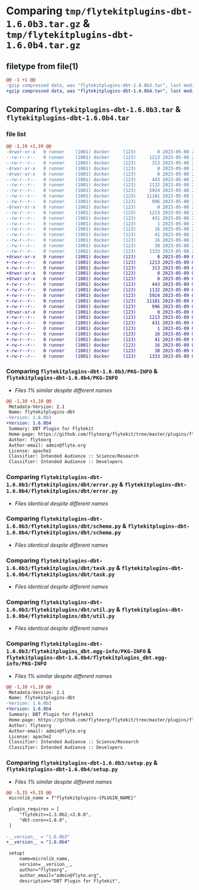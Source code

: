 # Comparing `tmp/flytekitplugins-dbt-1.6.0b3.tar.gz` & `tmp/flytekitplugins-dbt-1.6.0b4.tar.gz`

## filetype from file(1)

```diff
@@ -1 +1 @@
-gzip compressed data, was "flytekitplugins-dbt-1.6.0b3.tar", last modified: Mon May  8 20:18:39 2023, max compression
+gzip compressed data, was "flytekitplugins-dbt-1.6.0b4.tar", last modified: Tue May  9 00:42:32 2023, max compression
```

## Comparing `flytekitplugins-dbt-1.6.0b3.tar` & `flytekitplugins-dbt-1.6.0b4.tar`

### file list

```diff
@@ -1,19 +1,19 @@
-drwxr-xr-x   0 runner    (1001) docker     (123)        0 2023-05-08 20:18:39.812878 flytekitplugins-dbt-1.6.0b3/
--rw-r--r--   0 runner    (1001) docker     (123)     1213 2023-05-08 20:18:39.812878 flytekitplugins-dbt-1.6.0b3/PKG-INFO
--rw-r--r--   0 runner    (1001) docker     (123)      313 2023-05-08 20:18:20.000000 flytekitplugins-dbt-1.6.0b3/README.md
-drwxr-xr-x   0 runner    (1001) docker     (123)        0 2023-05-08 20:18:39.812878 flytekitplugins-dbt-1.6.0b3/flytekitplugins/
-drwxr-xr-x   0 runner    (1001) docker     (123)        0 2023-05-08 20:18:39.812878 flytekitplugins-dbt-1.6.0b3/flytekitplugins/dbt/
--rw-r--r--   0 runner    (1001) docker     (123)      443 2023-05-08 20:18:20.000000 flytekitplugins-dbt-1.6.0b3/flytekitplugins/dbt/__init__.py
--rw-r--r--   0 runner    (1001) docker     (123)     1132 2023-05-08 20:18:20.000000 flytekitplugins-dbt-1.6.0b3/flytekitplugins/dbt/error.py
--rw-r--r--   0 runner    (1001) docker     (123)     5924 2023-05-08 20:18:20.000000 flytekitplugins-dbt-1.6.0b3/flytekitplugins/dbt/schema.py
--rw-r--r--   0 runner    (1001) docker     (123)    11181 2023-05-08 20:18:20.000000 flytekitplugins-dbt-1.6.0b3/flytekitplugins/dbt/task.py
--rw-r--r--   0 runner    (1001) docker     (123)      996 2023-05-08 20:18:20.000000 flytekitplugins-dbt-1.6.0b3/flytekitplugins/dbt/util.py
-drwxr-xr-x   0 runner    (1001) docker     (123)        0 2023-05-08 20:18:39.812878 flytekitplugins-dbt-1.6.0b3/flytekitplugins_dbt.egg-info/
--rw-r--r--   0 runner    (1001) docker     (123)     1213 2023-05-08 20:18:39.000000 flytekitplugins-dbt-1.6.0b3/flytekitplugins_dbt.egg-info/PKG-INFO
--rw-r--r--   0 runner    (1001) docker     (123)      431 2023-05-08 20:18:39.000000 flytekitplugins-dbt-1.6.0b3/flytekitplugins_dbt.egg-info/SOURCES.txt
--rw-r--r--   0 runner    (1001) docker     (123)        1 2023-05-08 20:18:39.000000 flytekitplugins-dbt-1.6.0b3/flytekitplugins_dbt.egg-info/dependency_links.txt
--rw-r--r--   0 runner    (1001) docker     (123)       16 2023-05-08 20:18:39.000000 flytekitplugins-dbt-1.6.0b3/flytekitplugins_dbt.egg-info/namespace_packages.txt
--rw-r--r--   0 runner    (1001) docker     (123)       41 2023-05-08 20:18:39.000000 flytekitplugins-dbt-1.6.0b3/flytekitplugins_dbt.egg-info/requires.txt
--rw-r--r--   0 runner    (1001) docker     (123)       16 2023-05-08 20:18:39.000000 flytekitplugins-dbt-1.6.0b3/flytekitplugins_dbt.egg-info/top_level.txt
--rw-r--r--   0 runner    (1001) docker     (123)       38 2023-05-08 20:18:39.812878 flytekitplugins-dbt-1.6.0b3/setup.cfg
--rw-r--r--   0 runner    (1001) docker     (123)     1333 2023-05-08 20:18:37.000000 flytekitplugins-dbt-1.6.0b3/setup.py
+drwxr-xr-x   0 runner    (1001) docker     (123)        0 2023-05-09 00:42:32.876758 flytekitplugins-dbt-1.6.0b4/
+-rw-r--r--   0 runner    (1001) docker     (123)     1213 2023-05-09 00:42:32.876758 flytekitplugins-dbt-1.6.0b4/PKG-INFO
+-rw-r--r--   0 runner    (1001) docker     (123)      313 2023-05-09 00:42:14.000000 flytekitplugins-dbt-1.6.0b4/README.md
+drwxr-xr-x   0 runner    (1001) docker     (123)        0 2023-05-09 00:42:32.876758 flytekitplugins-dbt-1.6.0b4/flytekitplugins/
+drwxr-xr-x   0 runner    (1001) docker     (123)        0 2023-05-09 00:42:32.876758 flytekitplugins-dbt-1.6.0b4/flytekitplugins/dbt/
+-rw-r--r--   0 runner    (1001) docker     (123)      443 2023-05-09 00:42:14.000000 flytekitplugins-dbt-1.6.0b4/flytekitplugins/dbt/__init__.py
+-rw-r--r--   0 runner    (1001) docker     (123)     1132 2023-05-09 00:42:14.000000 flytekitplugins-dbt-1.6.0b4/flytekitplugins/dbt/error.py
+-rw-r--r--   0 runner    (1001) docker     (123)     5924 2023-05-09 00:42:14.000000 flytekitplugins-dbt-1.6.0b4/flytekitplugins/dbt/schema.py
+-rw-r--r--   0 runner    (1001) docker     (123)    11181 2023-05-09 00:42:14.000000 flytekitplugins-dbt-1.6.0b4/flytekitplugins/dbt/task.py
+-rw-r--r--   0 runner    (1001) docker     (123)      996 2023-05-09 00:42:14.000000 flytekitplugins-dbt-1.6.0b4/flytekitplugins/dbt/util.py
+drwxr-xr-x   0 runner    (1001) docker     (123)        0 2023-05-09 00:42:32.876758 flytekitplugins-dbt-1.6.0b4/flytekitplugins_dbt.egg-info/
+-rw-r--r--   0 runner    (1001) docker     (123)     1213 2023-05-09 00:42:32.000000 flytekitplugins-dbt-1.6.0b4/flytekitplugins_dbt.egg-info/PKG-INFO
+-rw-r--r--   0 runner    (1001) docker     (123)      431 2023-05-09 00:42:32.000000 flytekitplugins-dbt-1.6.0b4/flytekitplugins_dbt.egg-info/SOURCES.txt
+-rw-r--r--   0 runner    (1001) docker     (123)        1 2023-05-09 00:42:32.000000 flytekitplugins-dbt-1.6.0b4/flytekitplugins_dbt.egg-info/dependency_links.txt
+-rw-r--r--   0 runner    (1001) docker     (123)       16 2023-05-09 00:42:32.000000 flytekitplugins-dbt-1.6.0b4/flytekitplugins_dbt.egg-info/namespace_packages.txt
+-rw-r--r--   0 runner    (1001) docker     (123)       41 2023-05-09 00:42:32.000000 flytekitplugins-dbt-1.6.0b4/flytekitplugins_dbt.egg-info/requires.txt
+-rw-r--r--   0 runner    (1001) docker     (123)       16 2023-05-09 00:42:32.000000 flytekitplugins-dbt-1.6.0b4/flytekitplugins_dbt.egg-info/top_level.txt
+-rw-r--r--   0 runner    (1001) docker     (123)       38 2023-05-09 00:42:32.876758 flytekitplugins-dbt-1.6.0b4/setup.cfg
+-rw-r--r--   0 runner    (1001) docker     (123)     1333 2023-05-09 00:42:30.000000 flytekitplugins-dbt-1.6.0b4/setup.py
```

### Comparing `flytekitplugins-dbt-1.6.0b3/PKG-INFO` & `flytekitplugins-dbt-1.6.0b4/PKG-INFO`

 * *Files 1% similar despite different names*

```diff
@@ -1,10 +1,10 @@
 Metadata-Version: 2.1
 Name: flytekitplugins-dbt
-Version: 1.6.0b3
+Version: 1.6.0b4
 Summary: DBT Plugin for Flytekit
 Home-page: https://github.com/flyteorg/flytekit/tree/master/plugins/flytekit-dbt
 Author: flyteorg
 Author-email: admin@flyte.org
 License: apache2
 Classifier: Intended Audience :: Science/Research
 Classifier: Intended Audience :: Developers
```

### Comparing `flytekitplugins-dbt-1.6.0b3/flytekitplugins/dbt/error.py` & `flytekitplugins-dbt-1.6.0b4/flytekitplugins/dbt/error.py`

 * *Files identical despite different names*

### Comparing `flytekitplugins-dbt-1.6.0b3/flytekitplugins/dbt/schema.py` & `flytekitplugins-dbt-1.6.0b4/flytekitplugins/dbt/schema.py`

 * *Files identical despite different names*

### Comparing `flytekitplugins-dbt-1.6.0b3/flytekitplugins/dbt/task.py` & `flytekitplugins-dbt-1.6.0b4/flytekitplugins/dbt/task.py`

 * *Files identical despite different names*

### Comparing `flytekitplugins-dbt-1.6.0b3/flytekitplugins/dbt/util.py` & `flytekitplugins-dbt-1.6.0b4/flytekitplugins/dbt/util.py`

 * *Files identical despite different names*

### Comparing `flytekitplugins-dbt-1.6.0b3/flytekitplugins_dbt.egg-info/PKG-INFO` & `flytekitplugins-dbt-1.6.0b4/flytekitplugins_dbt.egg-info/PKG-INFO`

 * *Files 1% similar despite different names*

```diff
@@ -1,10 +1,10 @@
 Metadata-Version: 2.1
 Name: flytekitplugins-dbt
-Version: 1.6.0b3
+Version: 1.6.0b4
 Summary: DBT Plugin for Flytekit
 Home-page: https://github.com/flyteorg/flytekit/tree/master/plugins/flytekit-dbt
 Author: flyteorg
 Author-email: admin@flyte.org
 License: apache2
 Classifier: Intended Audience :: Science/Research
 Classifier: Intended Audience :: Developers
```

### Comparing `flytekitplugins-dbt-1.6.0b3/setup.py` & `flytekitplugins-dbt-1.6.0b4/setup.py`

 * *Files 1% similar despite different names*

```diff
@@ -5,15 +5,15 @@
 microlib_name = f"flytekitplugins-{PLUGIN_NAME}"
 
 plugin_requires = [
     "flytekit>=1.3.0b2,<2.0.0",
     "dbt-core>=1.0.0",
 ]
 
-__version__ = "1.6.0b3"
+__version__ = "1.6.0b4"
 
 setup(
     name=microlib_name,
     version=__version__,
     author="flyteorg",
     author_email="admin@flyte.org",
     description="DBT Plugin for Flytekit",
```

